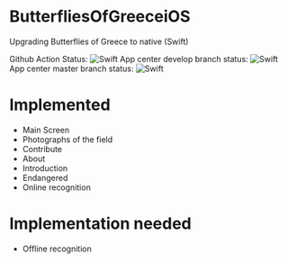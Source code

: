 # ButterfliesOfGreeceiOS
Upgrading Butterflies of Greece to native (Swift)

Github Action Status: ![Swift](https://github.com/jkapsouras/ButterfliesOfGreeceiOS/workflows/Swift/badge.svg?branch=develop)
App center develop branch status: ![Swift](https://build.appcenter.ms/v0.1/apps/3827dadb-8d9a-4c78-a6cd-f85eeb632cac/branches/develop/badge)
App center master branch status: ![Swift](https://build.appcenter.ms/v0.1/apps/3827dadb-8d9a-4c78-a6cd-f85eeb632cac/branches/master/badge)

# Implemented

- Main Screen
- Photographs of the field
- Contribute
- About
- Introduction
- Endangered
- Online recognition

# Implementation needed

- Offline recognition
